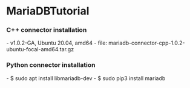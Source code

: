 <h1>MariaDBTutorial</h1>

<h3>C++ connector installation</h3>
- v1.0.2-GA, Ubuntu 20.04, amd64
- file: mariadb-connector-cpp-1.0.2-ubuntu-focal-amd64.tar.gz

<h3>Python connector installation</h3>
- $ sudo apt install libmariadb-dev
- $ sudo pip3 install mariadb
